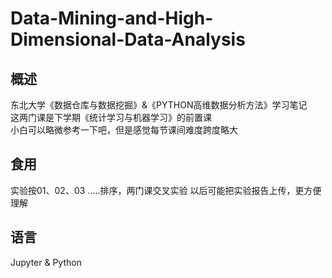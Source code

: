 # Data-Mining-and-High-Dimensional-Data-Analysis

## 概述
东北大学《数据仓库与数据挖掘》&《PYTHON高维数据分析方法》学习笔记  
这两门课是下学期《统计学习与机器学习》的前置课  
小白可以略微参考一下吧，但是感觉每节课间难度跨度略大  

## 食用
实验按01、02、03 .....排序，两门课交叉实验
以后可能把实验报告上传，更方便理解

## 语言
Jupyter & Python

